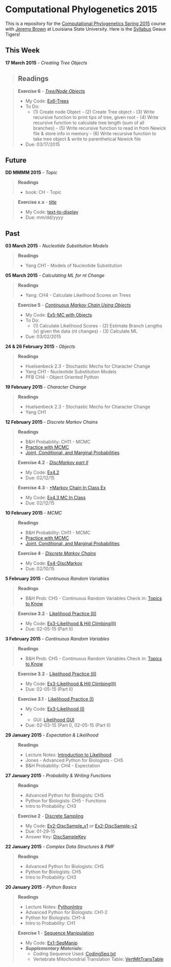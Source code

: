 Computational Phylogenetics 2015
=======

This is a repository for the [Computational Phylogenetics Spring 2015](https://github.com/jembrown/CompPhylo_Spr2015) course with [Jeremy Brown](https://github.com/jembrown) at Louisiana State University. Here is the [Syllabus](https://github.com/zachrodriguez/CompPhylo2015/blob/master/docs/Computational_Phylogenetic_2015_Syllabus.pdf) 
Geaux Tigers!

This Week
-------
**17 March 2015** - *Creating Tree Objects*
>**Readings**
> - 

>**Exercise 6** - [*Tree/Node Objects*](https://github.com/jembrown/CompPhylo_Spr2015/blob/master/Exercises/Exercise6_NodesTrees.py)
>	-	My Code: [Ex6-Trees](url)
>   -   To Do:
>		-	(1) Create node Object
		-	(2)	Create Tree object
		-	(3)	Write recursive function to print tips of tree, given root
		-	(4) Write recursive function to calculate tree length (sum of all branches)
		-	(5) Write recursive function to read in from Newick file & store info in memory
		-	(6) Write recursive function to take tree object & write to parenthetical Newick file
>	-	Due: 03/17/2015


Future
-------

**DD MMMM 2015** - *Topic* 
>**Readings**
> - book: CH - Topic

>**Exercise x.x** - [*title*](url)
>	-	My Code: [text-to-display](url)
>	-	Due: mm/dd/yyyy

Past
-------
**03 March 2015** - *Nucleotide Substitution Models*
>**Readings**
> - Yang CH1 - Models of Nucleotide Substitution

**05 March 2015** - *Calculating ML for nt Change* 
>**Readings**
> - Yang: CH4 - Calculate Likelihood Scores on Trees

>**Exercise 5** - [*Continuous Markov Chain Using Objects*](url)
>	-	My Code: [Ex5-MC with Objects](url)
>   -   To Do:
>		-	(1) Calculate Likelihood Scores
		-	(2)	Estimate Branch Lengths (v) given the data (nt changes)
		-	(3)	Calculate ML
>	-	Due: 03/02/2015

**24 & 26 February 2015** - *Objects*
>**Readings**
> - Huelsenbeck 2.3 - Stochastic Mechs for Character Change
> - Yang CH1 - Nucleotide Substitution Models
> - PFB CH4 - Object Oriented Python

**19 February 2015** - *Character Change*
>**Readings**
> - Huelsenbeck 2.3 - Stochastic Mechs for Character Change
> - Yang CH1

**12 February 2015** - *Discrete Markov Chains* 
>**Readings**
> - B&H Probability: CH11 - MCMC
> - [Practice with MCMC](http://setosa.io/blog/2014/07/26/markov-chains/)
> - [Joint, Conditional, and Marginal Probabilities](https://github.com/jembrown/CompPhylo_Spr2015/blob/master/Resources/CondJoinProb.pdf)

>**Exercise 4.2** - [*DiscMarkov part II*](https://github.com/jembrown/CompPhylo_Spr2015/blob/master/Exercises/Exercise4_DiscreteMarkovChains.py)
>	-	My Code: [Ex4.2]()
>	-	Due: 02/12/15

>**Exercise 4.3** - [*Markov Chain In Class Ex](https://github.com/jembrown/CompPhylo_Spr2015/blob/master/Exercises/Exercise4_DiscreteMarkovChains.py)
>	-	My Code: [Ex4.3 MC In Class]()
>	-	Due: 02/12/15

**10 February 2015** - *MCMC* 
>**Readings**
> - B&H Probability: CH11 - MCMC
> - [Practice with MCMC](http://setosa.io/blog/2014/07/26/markov-chains/)
> - [Joint, Conditional, and Marginal Probabilities](https://github.com/jembrown/CompPhylo_Spr2015/blob/master/Resources/CondJoinProb.pdf)

>**Exercise 4** - [*Discrete Markov Chains*](https://github.com/jembrown/CompPhylo_Spr2015/blob/master/Exercises/Exercise4_DiscreteMarkovChains.py)
>	-	My Code: [Ex4-DiscMarkov]()
>	-	Due: 02/10/15

**5 February 2015** - *Continuous Random Variables* 
>**Readings**
> - B&H Prob: CH5 - Continuous Random Variables
>Check in: [Topics to Know](https://github.com/jembrown/CompPhylo_Spr2015/blob/master/TopicCheckIn_2.3.15.txt)

>**Exercise 3.2** - [Likelihood Practice (II)](https://github.com/zachrodriguez/CompPhylo2015/blob/master/Code/Ex3.2-Likelihood.py)
> - My Code: [Ex3-Likelihood & Hill Climbing(II)](https://github.com/zachrodriguez/CompPhylo2015/blob/master/Code/Ex3.2-Likelihood.py)
> - Due: 02-05-15 (Part II)

**3 February 2015** - *Continuous Random Variables* 
>**Readings**
> - B&H Prob: CH5 - Continuous Random Variables
>Check in: [Topics to Know](https://github.com/jembrown/CompPhylo_Spr2015/blob/master/TopicCheckIn_2.3.15.txt)

>**Exercise 3.2** - [Likelihood Practice (II)](https://github.com/zachrodriguez/CompPhylo2015/blob/master/Code/Ex3.2-Likelihood.py)
> - My Code: [Ex3-Likelihood & Hill Climbing(II)](https://github.com/zachrodriguez/CompPhylo2015/blob/master/Code/Ex3.2-Likelihood.py)
> - Due: 02-05-15 (Part II)

>**Exercise 3.1** - [Likelihood Practice (I)](https://github.com/jembrown/CompPhylo_Spr2015/blob/master/Exercises/Exercise3_Likelihood.py)
> - My Code: [Ex3-Likelihood (I)](https://github.com/zachrodriguez/CompPhylo2015/blob/master/Code/Ex3-Likelihood.py)
> -	-	GUI: [Likelihood GUI](https://github.com/zachrodriguez/CompPhylo2015/blob/master/Code/Ex3-Likelihood-gui.py)
> - Due: 02-03-15 (Part I), 02-05-15 (Part II)

**29 January 2015** - *Expectation & Likelihood*
>**Readings**
> - Lecture Notes: [Introduction to Likelihood](https://github.com/zachrodriguez/CompPhylo2015/blob/master/Notes/01-29-15_Intro_to_Likelihood.py)
> - Jones - Advanced Python for Biologists - CH5
> - B&H Probability: CH4 - Expectation

**27 January 2015** - *Probability & Writing Functions*
>**Readings**
> - Advanced Python for Biologists: CH5
> - Python for Biologists: CH5 - Functions
> - Intro to Probability: CH3

>**Exercise 2** - [Discrete Sampling](https://github.com/zachrodriguez/CompPhylo2015/blob/master/Notes/01-27-15_Discrete_Sampling.txt)
> - My Code: [Ex2-DiscSample_v1](https://github.com/zachrodriguez/CompPhylo2015/blob/master/Code/Ex2-DiscSample.py) or [Ex2-DiscSample-v2](https://github.com/zachrodriguez/CompPhylo2015/blob/master/Code/Ex2-DiscSample_v2.py)
> - Due: 01-29-15
> - Answer Key: [DiscSampleKey](https://github.com/zachrodriguez/CompPhylo2015/blob/master/Code/Ex2-DiscSampleKey.py)

**22 January 2015** - *Complex Data Structures & PMF*
>**Readings**
> - Advanced Python for Biologists: CH5
> - Python for Biologists: CH5
> - Intro to Probability: CH3

**20 January 2015** - *Python Basics*
>**Readings**
> - Lecture Notes: [PythonIntro](https://github.com/zachrodriguez/CompPhylo2015/blob/master/Notes/01-20-15_Python_Basics.py)
> - Advanced Python for Biologists: CH1-2
> - Python for Biologists: CH1-4
> - Intro to Probability: CH1

>**Exercise 1** - [Sequence Manipulation](https://github.com/zachrodriguez/CompPhylo2015/blob/master/Notes/01-20-15_SeqManip.txt)
> - My Code: [Ex1-SeqManip](https://github.com/zachrodriguez/CompPhylo2015/blob/master/Code/Ex1-SeqManip.py)
> - ***Supplementary Materials:***
>   - Coding Sequence Used: [CodingSeq.txt](https://github.com/zachrodriguez/CompPhylo2015/blob/master/Code/CodingSeq.txt)
>   - Vertebrate Mitochondrial Translation Table: [VertMitTransTable](https://github.com/zachrodriguez/CompPhylo2015/blob/master/Code/VertMitTransTable.txt)
